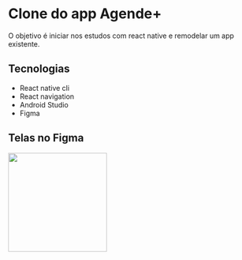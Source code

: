 # Clone do app Agende+
O objetivo é iniciar nos estudos com react native e remodelar um app existente.

## Tecnologias
- React native cli
- React navigation
- Android Studio
- Figma

## Telas no Figma
<img src="https://user-images.githubusercontent.com/53832972/150802467-8f80331a-3060-48fa-a0b5-f83596942a4a.PNG" width="200"/>
